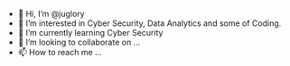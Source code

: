 - 👋 Hi, I’m @juglory
- 👀 I’m interested in Cyber Security, Data Analytics and some of Coding.
- 🌱 I’m currently learning Cyber Security 
- 💞️ I’m looking to collaborate on ...
- 📫 How to reach me ...

<!---
juglory/juglory is a ✨ special ✨ repository because its `README.md` (this file) appears on your GitHub profile.
You can click the Preview link to take a look at your changes.
--->
